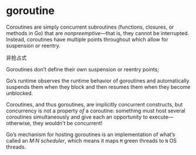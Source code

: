 # goroutine

Coroutines are simply concurrent subroutines \(functions, closures, or methods in Go\) that are _nonpreemptive_—that is, they cannot be interrupted. Instead, coroutines have multiple points throughout which allow for suspension or reentry.

非抢占式

Goroutines don’t define their own suspension or reentry points;

Go’s runtime observes the runtime behavior of goroutines and automatically suspends them when they block and then resumes them when they become unblocked.





Coroutines, and thus goroutines, are implicitly concurrent constructs, but concurrency is not a property _of_ a coroutine: something must host several coroutines simultaneously and give each an opportunity to execute—otherwise, they wouldn’t be concurrent! 



Go’s mechanism for hosting goroutines is an implementation of what’s called an _M:N scheduler_, which means it maps `M` green threads to `N` OS threads.



